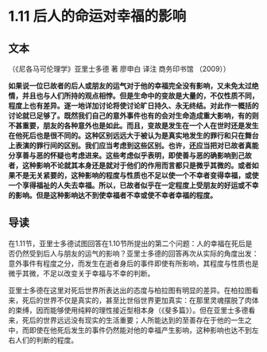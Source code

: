 # 1.11 后人的命运对幸福的影响

## **文本**

（《尼各马可伦理学》亚里士多德 著 廖申白 译注 商务印书馆 （2009））

**如果说一位巳故者的后人或朋友的运气对于他的幸福完全没有影响，又未免太过绝情，并且也与人们所持的观点相悖。但是生命中的变故是大量的，不仅性质不同，程度上也有差异。逐一地详加讨论将使讨论旷日持久、永无终结。对此作一概括的讨论就已足够了。既然我们自己的意外事件也有的会对生命造成重大影响，有的则不甚重要，朋友的各种意外也是如此。而且，变故是发生在一个人在世时还是发生在他死后也是很不同的。这种区别远远大于被认为是真实地发生的罪行和只在舞台上表演的罪行间的区别。我们应当考虑到这些区别。也许，还应当把对已故者真能分享善与恶的怀疑也考虑进来。这些考虑似乎表明，即使善与恶的确影响到己故者，这种影响不论就其本身还是就对于他们的作用而言都只是微乎其微的。或者如果不是无关紧要的，这种影响的程度与性质也不足以使一个不幸者变得幸福，或使一个享得福祉的人失去幸福。所以，已故者似乎在一定程度上受朋友的好运或不幸的影响。但是这种影响达不到使幸福者不幸或使不幸者幸福的程度。**

## 导读

在1.11节，亚里士多德试图回答在1.10节所提出的第二个问题：人的幸福在死后是否仍然受到后人与朋友的运气的影响？亚里士多德的回答再次从实际的角度出发：意外事件有程度之分，而发生在逝者身后的事件即使有所影响，其程度与性质也是微乎其微，不足以改变关于幸福与不幸的判断。

亚里士多德在这里对死后世界所表达出的态度与柏拉图有明显的差异。在柏拉图看来，死后的世界不仅是真实的，甚至比世俗世界更加真实：在那里灵魂摆脱了肉体的束缚，因而能够使用纯粹的理性接近型相本身（《斐多篇》）。但在亚里士多德看来，死后的世界远远没有现实的生活重要；人所能达到的至善存在于他的一生之中，而即使在他死后发生的事件仍然能对他的幸福产生影响，这种影响也达不到左右人们的判断的程度。  


